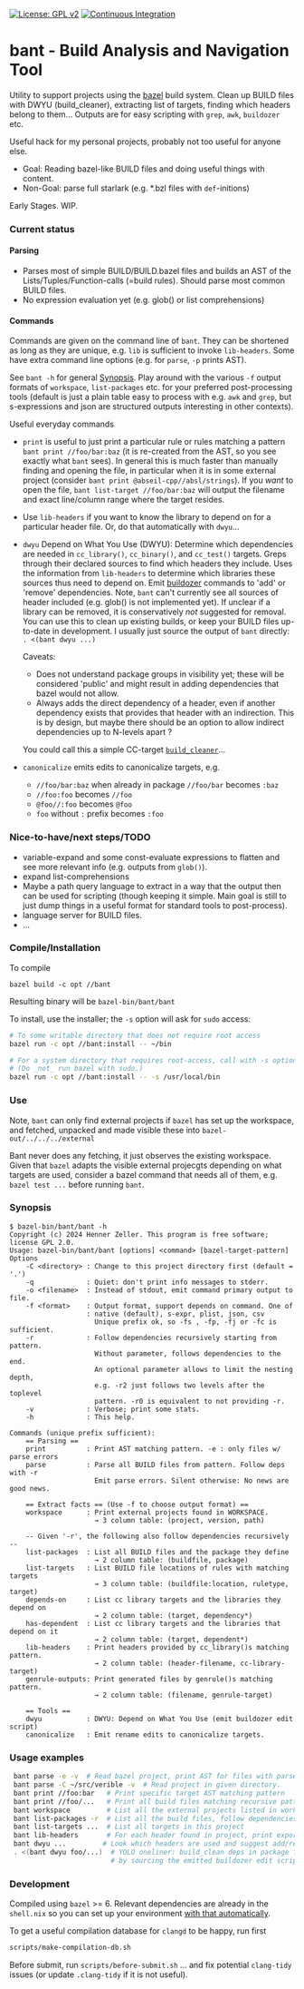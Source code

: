 [![License: GPL v2](https://img.shields.io/badge/License-GPL_v2-blue.svg)](https://www.gnu.org/licenses/gpl-2.0.html)
[![Continuous Integration](https://github.com/hzeller/bant/workflows/ci/badge.svg)](https://github.com/hzeller/bant/actions/workflows/ci.yml)

bant - Build Analysis and Navigation Tool
=========================================

Utility to support projects using the [bazel] build system.
Clean up BUILD files with DWYU (build_cleaner), extracting list of targets,
finding which headers belong to them...
Outputs are for easy scripting with `grep`, `awk`, `buildozer` etc.

Useful hack for my personal projects, probably not too useful for anyone else.

 * Goal: Reading bazel-like BUILD files and doing useful things with content.
 * Non-Goal: parse full starlark (e.g. *.bzl files with `def`-initions)

Early Stages. WIP.

### Current status

#### Parsing
 * Parses most of simple BUILD/BUILD.bazel files and builds an AST of the
   Lists/Tuples/Function-calls (=build rules).
   Should parse most common BUILD files.
 * No expression evaluation yet (e.g. glob() or list comprehensions)

#### Commands
Commands are given on the command line of `bant`. They can be shortened as
long as they are unique, e.g. `lib` is sufficient to invoke `lib-headers`.
Some have extra command line options (e.g. for `parse`, `-p` prints AST).

See `bant -h` for general [Synopsis](#synopsis). Play around with the
various `-f` output formats of `workspace`, `list-packages` etc. for your
preferred post-processing tools (default is just a plain table easy to process
with e.g. `awk` and `grep`, but s-expressions and json are structured
outputs interesting in other contexts).

Useful everyday commands
 * `print` is useful to just print a particular rule or rules matching a pattern
   `bant print //foo/bar:baz` (it is re-created from the AST, so you see
   exactly what `bant` sees). In general this is much faster than manually
   finding and opening the file, in particular when it is in some external
   project (consider `bant print @abseil-cpp//absl/strings`).
   If you _want_ to open the file, `bant list-target //foo/bar:baz`
   will output the filename and exact line/column range where the target
   resides.

 * Use `lib-headers` if you want to know the library to depend on
   for a particular header file. Or, do that automatically with `dwyu`...

 * `dwyu` Depend on What You Use (DWYU): Determine which dependencies are
   needed in `cc_library()`, `cc_binary()`, and `cc_test()` targets.
   Greps through their declared sources to find which headers they include.
   Uses the information from `lib-headers` to determine which libraries
   these sources thus need to depend on.
   Emit [buildozer] commands to 'add' or 'remove' dependencies.
   Note, `bant` can't currently see all sources of header included
   (e.g. glob() is not implemented yet). If unclear if a library can be
   removed, it is conservatively _not_ suggested for removal.
   You can use this to clean up existing builds, or keep your BUILD files
   up-to-date in development.
   I usually just source the output of `bant` directly: `. <(bant dwyu ...)`

   Caveats:
     * Does not understand package groups in visibility yet; these will be
       considered 'public' and might result in adding dependencies that bazel
       would not allow.
     * Always adds the direct dependency of a header, even if another dependency
       exists that provides that header with an indirection. This is by design,
       but maybe there should be an option to allow indirect dependencies up
       to N-levels apart ?

   You could call this a simple CC-target [`build_cleaner`][build_cleaner]...

 * `canonicalize` emits edits to canonicalize targets, e.g.
    * `//foo/bar:baz` when already in package `//foo/bar` becomes `:baz`
    * `//foo:foo` becomes `//foo`
    * `@foo//:foo` becomes `@foo`
    * `foo` without `:` prefix becomes `:foo`

### Nice-to-have/next steps/TODO

  * variable-expand and some const-evaluate expressions to flatten and
    see more relevant info (e.g. outputs from `glob()`).
  * expand list-comprehensions
  * Maybe a path query language to extract in a way that the output
    then can be used for scripting (though keeping it simple. Main goal is still
    to just dump things in a useful format for standard tools to post-process).
  * language server for BUILD files.
  * ...

### Compile/Installation

To compile

```
bazel build -c opt //bant
```
Resulting binary will be `bazel-bin/bant/bant`

To install, use the installer; the `-s` option will ask for `sudo` access:

```bash
# To some writable directory that does not require root access
bazel run -c opt //bant:install -- ~/bin

# For a system directory that requires root-access, call with -s option.
# (Do _not_ run bazel with sudo.)
bazel run -c opt //bant:install -- -s /usr/local/bin
```

### Use

Note, `bant` can only find external projects if `bazel` has set up the
workspace, and fetched, unpacked and made visible these into
`bazel-out/../../../external`

Bant never does any fetching, it just observes the existing workspace. Given
that `bazel` adapts the visible external projecgts depending on what targets
are used, consider a bazel command that needs all of them, e.g.
`bazel test ...` before running `bant`.

### Synopsis

```
$ bazel-bin/bant/bant -h
Copyright (c) 2024 Henner Zeller. This program is free software; license GPL 2.0.
Usage: bazel-bin/bant/bant [options] <command> [bazel-target-pattern]
Options
    -C <directory> : Change to this project directory first (default = '.')
    -q             : Quiet: don't print info messages to stderr.
    -o <filename>  : Instead of stdout, emit command primary output to file.
    -f <format>    : Output format, support depends on command. One of
                   : native (default), s-expr, plist, json, csv
                     Unique prefix ok, so -fs , -fp, -fj or -fc is sufficient.
    -r             : Follow dependencies recursively starting from pattern.
                     Without parameter, follows dependencies to the end.
                     An optional parameter allows to limit the nesting depth,
                     e.g. -r2 just follows two levels after the toplevel
                     pattern. -r0 is equivalent to not providing -r.
    -v             : Verbose; print some stats.
    -h             : This help.

Commands (unique prefix sufficient):
    == Parsing ==
    print          : Print AST matching pattern. -e : only files w/ parse errors
    parse          : Parse all BUILD files from pattern. Follow deps with -r
                     Emit parse errors. Silent otherwise: No news are good news.

    == Extract facts == (Use -f to choose output format) ==
    workspace      : Print external projects found in WORKSPACE.
                     → 3 column table: (project, version, path)

    -- Given '-r', the following also follow dependencies recursively --
    list-packages  : List all BUILD files and the package they define
                     → 2 column table: (buildfile, package)
    list-targets   : List BUILD file locations of rules with matching targets
                     → 3 column table: (buildfile:location, ruletype, target)
    depends-on     : List cc library targets and the libraries they depend on
                     → 2 column table: (target, dependency*)
    has-dependent  : List cc library targets and the libraries that depend on it
                     → 2 column table: (target, dependent*)
    lib-headers    : Print headers provided by cc_library()s matching pattern.
                     → 2 column table: (header-filename, cc-library-target)
    genrule-outputs: Print generated files by genrule()s matching pattern.
                     → 2 column table: (filename, genrule-target)

    == Tools ==
    dwyu           : DWYU: Depend on What You Use (emit buildozer edit script)
    canonicalize   : Emit rename edits to canonicalize targets.
```

### Usage examples

```bash
 bant parse -e -v  # Read bazel project, print AST for files with parse errors.
 bant parse -C ~/src/verible -v  # Read project in given directory.
 bant print //foo:bar   # Print specific target AST matching pattern
 bant print //foo/...   # Print all build files matching recursive pattern.
 bant workspace         # List all the external projects listed in workspace.
 bant list-packages -r  # List all the build files, follow dependencies
 bant list-targets ...  # List all targets in this project
 bant lib-headers       # For each header found in project, print exporting lib
 bant dwyu ...         # Look which headers are used and suggest add/remove deps
 . <(bant dwyu foo/...)  # YOLO oneliner: build_clean deps in package foo/...
                         # by sourcing the emitted buildozer edit script.
```

### Development

Compiled using `bazel` >= 6.
Relevant dependencies are already in the `shell.nix` so you can set up
your environment [with that automatically][nix-devel-env].

To get a useful compilation database for `clangd` to be happy, run first

```bash
scripts/make-compilation-db.sh
```

Before submit, run `scripts/before-submit.sh` ... and fix potential
`clang-tidy` issues (or update `.clang-tidy` if it is not useful).

[bazel]: https://bazel.build/
[buildozer]: https://github.com/bazelbuild/buildtools/blob/master/buildozer/README.md
[nix-devel-env]: https://nixos.wiki/wiki/Development_environment_with_nix-shell
[build_cleaner]: https://github.com/bazelbuild/bazel/issues/6871

